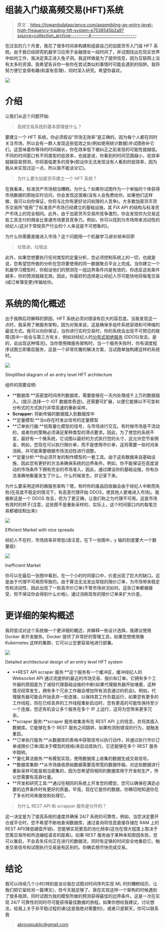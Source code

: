 # 组装入门级高频交易(HFT)系统

> 原文：<https://towardsdatascience.com/assembling-an-entry-level-high-frequency-trading-hft-system-e7538545b2a9?source=collection_archive---------4----------------------->

在过去的几个月里，我花了很多时间来构建和组装自己的加密货币入门级 HFT 系统。由于我已经研究机器学习应用于金融很长一段时间了，并试图找出在现实世界中如何工作，我决定真正进入兔子洞。我这样做是为了提供信息，因为互联网上没有太多的资源。我希望告诉你一些你在尝试类似的事情时可能会遇到的陷阱。我将努力使它变得有趣(和富有哲理)，同时深入研究。希望你喜欢。

![](img/96a38a03787b35dd60ef4469c557c728.png)

# 介绍

让我们从这个问题开始:

> 高频交易系统的基本原理是什么？

要建立一个 HFT 系统，你必须假设“市场无效率”是正确的。因为每个人都在同时关注市场，所以会有一群人发现这些低效之处(例如使用统计数据)并试图弥补它们。这意味着你等待的时间越长，你在效率低下被纠正之前发现的可能性就越低。不同的时间窗口有不同类型的低效率，也就是说，你看到的时间范围越小，低效率就越容易预测，你将面临更多的竞争(假设你无法发现没有人看到的低效率，因为我从未实现过这一点，所以我不能谈论它)。

> 为什么要为加密货币建立一个 HFT 系统？

在我看来，标准资产市场相当糟糕。为什么？如果你试图作为一个单独的个体获得市场数据的原始实时访问，你会发现这很难(没有人会免费给你，如果他们这样做，我可以向你保证，你将与比你有更好访问权限的人竞争)。大多数加密货币货币交易所“借用”了标准资产市场已经建立的基础设施，其 FIX API 的结构与标准资产市场上的完全相同。此外，由于加密货币交易所竞争激烈，你会发现你为交易这些工具支付的佣金比普通市场更具竞争力。例如，你可以找到为市场带来流动性的经纪人(这对于常规资产行业的个人来说是不可想象的)。

为什么你需要直接进入市场？这个问题用一个机器学习*座右铭来回答:*

> 垃圾进，垃圾出

此外，如果您想要执行任何类型的定量分析，您必须控制系统上的一切，也就是说，您希望您所做的分析在您将要使用的同一数据聚合平台上完成。当你建立一个机器学习模型时，你假设他们的预测在一组边界条件内是有效的，你违反这些条件越多，你的预测就越无效。因此，你最好的选择是让经纪人尽可能快地将每笔交易(或订单簿变更)传输给你。

# 系统的简化概述

出于我稍后将解释的原因，HFT 系统必须对错误有巨大的容忍度。当我发现这一点时，我采用了微服务架构，因为对我来说，这是确保多组件系统容错和可伸缩的最佳方式。我可以向你保证，当你进行实时交易时，你的系统会出现不可预见的故障(其中一些会与第三方有关，例如对经纪人的[分布式拒绝服务](https://en.wikipedia.org/wiki/Denial-of-service_attack) (DDOS)攻击。是的，会出现这种情况)。当你使用微服务架构时，当一个服务失败时，你有调度程序试图立即重启服务，这是一个非常优雅的解决方案，当试图单独构建这样的系统时。

![](img/3466f8584dfa7250cd482123c0e05423.png)

Simplified diagram of an entry level HFT architecture

组件的简要说明:

*   **数据库:**高密度时间序列数据库，需要能够在一天内处理成千上万的数据插入。(提示:选择一个 IOT 数据库奇迹)。还需要可扩展，以便它能够以不可变和分布式的方式执行非常高速的重新采样。
*   **Scrapper:** 将新传输的数据插入到数据库中
*   **定量模型:**当α存在时发出信号的定量模型
*   **订单执行器:**拾取量化模型的信号，与市场进行交互。有时候市场是不流动的，或者你的策略必须满足某种类型的滑点要求。因此，为了使您的系统不变，最好有一个微系统，它试图以最好的方式执行您的头寸，这允许您节省佣金，例如，您现在可以执行限价单，而不是使用市价单，这将需要一些时间来消耗，并可能需要根据市场流动性进行调整。
*   **定量分析:**你必须开发的制作模型的一套工具。由于这些数据来自基础设施，因此您有更好的方法来确保系统的边界条件。例如，你不能保证在高度波动的市场条件下拥有完全的市场准入，因此，通过建设你的基础设施，你有办法准确地衡量发生了什么，什么时候发生，并记录下来。

为什么要采用这样的微服务架构？嗯，有时你的废品回收器会由于经纪人中断而失败(在高度不稳定的情况下，有恶意代理开始 DDOS，使其他人更难进入市场)。我推断这是一个 DDOS 攻击，但为了更正确，让我们称之为代理不可用。这是市场有效时的样子(注意，这些图不是重新采样的，实际上，这个时间窗口内的每笔交易都被绘制出来):

![](img/03d2b12eea4685888bf176f2468f3940.png)

Efficient Market with nice spreads

经纪人不在时，市场效率非常低(请注意，在下一张图中，y 轴的刻度要大一个数量级):

![](img/bf8fa8e16102482a586dfcfce6ff7a8b.png)

Inefficient Market

你可以在最后一张图中看到，在一个小的时间窗口中，价差出现了巨大的缺口。这是由于代理不可用而导致的。由于算法无法发出常规的限价订单，为市场带来稳定性和流动性，因此出现了一些高市价订单(不管市场状况如何，这些订单都被接受，但不保证你会得到什么价格)，通过消耗现有的限价订单来扩大价差。

# 更详细的架构概述

我将尝试对这个系统做一个更详细的概述，并解释一些设计选择。我建议使用 Docker 来开发服务。Docker 提供了非常好的管理工具，如果您想使用像 Kubernetes 这样的集群，它可以让您更容易地进行部署。

![](img/bf6a7e48e2753a55ff40492f9a62f772.png)

Detailed architectural design of an entry level HFT system

*   **REST API scraper 服务:**这个服务有一个缓冲区，缓冲经纪人的 Websocket API 通过流提供的最近的市场交易、报价和订单。它拥有多个工作器的原因是为了减轻代理基础设施的中断(如果代理服务器开始堵塞，这种情况经常发生，拥有多个冗余工作器会增加所有消息通过的机会)。例如，代理服务器可能会开始丢弃一些连接，以保持其工作负载运行，如果您有更多的工作线程，则在已经丢弃的工作线程重新启动时，您有更高的可能性保持至少一个连接。您还有机会让多个服务在多个 IP 上运行，这将为您带来更多冗余。
*   **scraper 服务:**scraper 服务收集发布在 REST API 上的信息，并将其插入数据库。它能够在多个 REST 服务之间跳转，如果检测到错误的行为，就触发重启。
*   **订单执行服务:**从数据库的表格中获取信号以执行动作，并通过执行市价订单或限价订单(取决于模型的规格)来启动其执行。它还能够在多个 REST 服务中跳转。
*   **量化算法服务:**有模型实现，使用数据库上收集的数据生成交易信号。
*   **数据库集群:**从市场接收原始数据需要高带宽的数据传输。对这些数据进行重新采样可能是相当密集的，因为您希望将相同的数据库用于开发和生产，所以您需要有高吞吐量。
*   **开发和研究工具:**通过在相同的系统上开发您的模型，您可以确保在满足必要的边界条件时有更好的质量。毕竟，现在它是你的数据，你确切地知道你花了多长时间来接收和处理它。

> 为什么 REST API 和 scrapper 服务是分开的？

这一决定是为了提高系统的速度并确保 24/7 系统的可靠性，例如，当您决定要开仓或平仓时，您不希望不断地查询数据库，通过查询将信息直接存储在 RAM 上的 REST API(降低硬盘开销)，您能够实现更高的池化频率(这也在很大程度上取决于您离交易所和所选编程语言的距离)。如果 REST 服务由于某种未知原因失败，您可以重启，不会丢失任何正在进行的数据流，同时有足够的时间安全地重启它。触发交易信号和试图执行交易是有区别的。你确实想尽快完成交易。

# 结论

我可以持续几个小时(特别是谈论我在试图对时间序列实现 ML 时的糟糕经历，让我们把它留给另一篇博文)，但今天就足够了。我在实现这样一个架构的时候遇到了很多瓶颈，同时试图为我的模型所做的预测获得最佳的边界条件。这是一次在实现 24/7 可靠性的同时尽可能获得最佳数据的旅程。如果你想给我建议，讨论想法，给我上关于非平稳过程的课(这是我绝对需要的)，或者只是聊天，你可以联系我

> abriosipublic@gmail.com